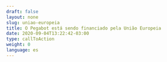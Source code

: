 ```yaml
---
draft: false
layout: none
slug: uniao-europeia
title: O Pegabot está sendo financiado pela União Europeia
date: 2020-09-04T13:22:42-03:00
type: callToAction
weight: 0
language: es
---
```


